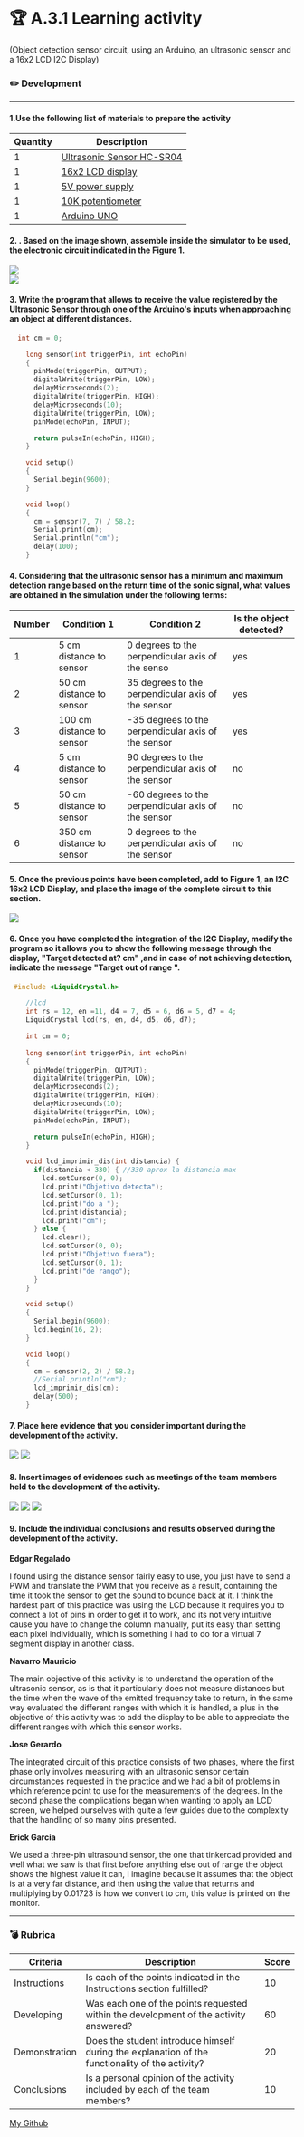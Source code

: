 # :trophy: A.3.1 Learning activity

(Object detection sensor circuit, using an Arduino, an ultrasonic sensor and a 16x2 LCD I2C Display)

### :pencil2: Development 
---

#### 1.Use the following list of materials to prepare the activity

| Quantity | Description |
| ---- | ---- |
| 1 |  [Ultrasonic Sensor HC-SR04](amazon.com.mx/SainSmart-HC-SR04-Ranging-Detector-Distance/dp/B004U8TOE6/ref=sr_1_5?__mk_es_MX=ÅMÅŽÕÑ&dchild=1&keywords=hc-sr04&qid=1599005012&sr=8-5) |
| 1 |  [16x2 LCD display](https://hetpro-store.com/lcd-16x2-blog/) |
| 1 | [5V power supply](https://www.amazon.com.mx/redcolourful-Breadboard-Supply-Switched-Ar-duino/dp/B0831F4HKY) |
| 1 | [10K potentiometer](https://www.amazon.com.mx/Uxcell-a15011600ux0235-Linear-Rotary-Potentiometer/dp/B01DKCUVMQ/ref=sr_1_1?__mk_es_MX=%C3%85M%C3%85%C5%BD%C3%95%C3%91&dchild=1&keywords=potenciometro+10k&qid=1599005041&sr=8-1) |
| 1 | [Arduino UNO](https://www.amazon.com.mx/Progressive-Automations-LC-066-Arduino-Rev3/dp/B00WH5XOJK/ref=sr_1_7?__mk_es_MX=%C3%85M%C3%85%C5%BD%C3%95%C3%91&dchild=1&keywords=arduino+uno&qid=1599005073&sr=8-7) |

#### 2. . Based on the image shown, assemble inside the simulator to be used, the electronic circuit indicated in the Figure 1.

![](.//A311.png)
<br>
![](.//img1.png)
#### 3. Write the program that allows to receive the value registered by the **Ultrasonic Sensor** through one of the Arduino's inputs when approaching an object at different distances.

```c
  int cm = 0;

    long sensor(int triggerPin, int echoPin)
    {
      pinMode(triggerPin, OUTPUT); 
      digitalWrite(triggerPin, LOW); 
      delayMicroseconds(2); 
      digitalWrite(triggerPin, HIGH); 
      delayMicroseconds(10);
      digitalWrite(triggerPin, LOW);
      pinMode(echoPin, INPUT); 

      return pulseIn(echoPin, HIGH);
    }

    void setup()
    {
      Serial.begin(9600);
    }

    void loop()
    {
      cm = sensor(7, 7) / 58.2; 
      Serial.print(cm);
      Serial.println("cm");
      delay(100);
    }
```

#### 4. Considering that the ultrasonic sensor has a minimum and maximum detection range based on the return time of the sonic signal, what values are obtained in the simulation under the **following terms:**

| Number | Condition 1 | Condition 2 | Is the object detected? |
| ------ | ------ | ------ | ------ |
| 1 | 5 cm distance to sensor | 0 degrees to the perpendicular axis of the senso |  yes |
| 2 | 50 cm distance to sensor | 35 degrees to the perpendicular axis of the sensor | yes |
| 3 | 100 cm distance to sensor | -35 degrees to the perpendicular axis of the sensor | yes |
| 4 | 5 cm distance to sensor | 90 degrees to the perpendicular axis of the sensor | no  |
| 5 | 50 cm distance to sensor | -60 degrees to the perpendicular axis of the sensor | no |
| 6 | 350 cm distance to sensor | 0 degrees to the perpendicular axis of the sensor | no |

#### 5. Once the previous points have been completed, add to Figure 1, an I2C 16x2 LCD Display, and place the image of the complete circuit to this section.

![](./A313.png)

#### 6. Once you have completed the integration of the I2C Display, modify the program so it allows you to show the following message through the display, "Target detected at? cm" ,and in case of not achieving detection, indicate the message "Target out of range ".

```c
 #include <LiquidCrystal.h>

    //lcd
    int rs = 12, en =11, d4 = 7, d5 = 6, d6 = 5, d7 = 4;
    LiquidCrystal lcd(rs, en, d4, d5, d6, d7);

    int cm = 0;
    
    long sensor(int triggerPin, int echoPin)
    {
      pinMode(triggerPin, OUTPUT); 
      digitalWrite(triggerPin, LOW); 
      delayMicroseconds(2); 
      digitalWrite(triggerPin, HIGH); 
      delayMicroseconds(10);
      digitalWrite(triggerPin, LOW);
      pinMode(echoPin, INPUT); 

      return pulseIn(echoPin, HIGH);
    }

	void lcd_imprimir_dis(int distancia) {
      if(distancia < 330) { //330 aprox la distancia max
        lcd.setCursor(0, 0);
        lcd.print("Objetivo detecta");
        lcd.setCursor(0, 1);
        lcd.print("do a ");
        lcd.print(distancia);
        lcd.print("cm");
      } else {
        lcd.clear();
        lcd.setCursor(0, 0);
        lcd.print("Objetivo fuera");
        lcd.setCursor(0, 1);
        lcd.print("de rango");
      }
	}

    void setup()
    {
      Serial.begin(9600);
      lcd.begin(16, 2);
    }

    void loop()
    {
      cm = sensor(2, 2) / 58.2; 
      //Serial.println("cm");
      lcd_imprimir_dis(cm);
      delay(500);
    }


```

#### 7. Place here evidence that you consider important during the development of the activity.

![](./A314.png)
![](./A315.png)

#### 8. Insert images of evidences such as meetings of the team members held to the development of the activity.

![](./A316.png)
![](./A317.png)
![](./A318.png)

#### 9. Include the individual conclusions and results observed during the development of the activity.

**Edgar Regalado**

I found using the distance sensor fairly easy to use, you just have to send a PWM and translate the PWM that you receive as a result, containing the time it took the sensor to get the sound to bounce back at it. I think the hardest part of this practice was using the LCD because it requires you to connect a lot of pins in order to get it to work, and its not very intuitive cause you have to change the column manually, put its easy than setting each pixel individually, which is something i had to do for a virtual 7 segment display in another class.

**Navarro Mauricio**

The main objective of this activity is to understand the operation of the ultrasonic sensor, as is that it particularly does not measure distances but the time when the wave of the emitted frequency take to return, in the same way evaluated the different ranges with which it is handled, a plus in the objective of this activity was to add the display to be able to appreciate the different ranges with which this sensor works.

**Jose Gerardo**

The integrated circuit of this practice consists of two phases, where the first phase only involves measuring with an ultrasonic sensor certain circumstances requested in the practice and we had a bit of problems in which reference point to use for the measurements of the degrees. In the second phase the complications began when wanting to apply an LCD screen, we helped ourselves with quite a few guides due to the complexity that the handling of so many pins presented.

**Erick Garcia**

We used a three-pin ultrasound sensor, the one that tinkercad provided and well what we saw is that first before anything else out of range the object shows the highest value it can, I imagine because it assumes that the object is at a very far distance, and then using the value that returns and multiplying by 0.01723 is how we convert to cm, this value is printed on the monitor.

---
### :bomb: Rubrica 

| Criteria | Description | Score |
| --------- | ----------- | ------- |
| Instructions | Is each of the points indicated in the Instructions section fulfilled? | 10 |
| Developing  | Was each one of the points requested within the development of the activity answered? | 60 |
| Demonstration | Does the student introduce himself during the explanation of the functionality of the activity? | 20 |
| Conclusions  | Is a personal opinion of the activity included by each of the team members? | 10 |

[My Github](https://github.com/Josejgr27/Sistemas_Programables)
